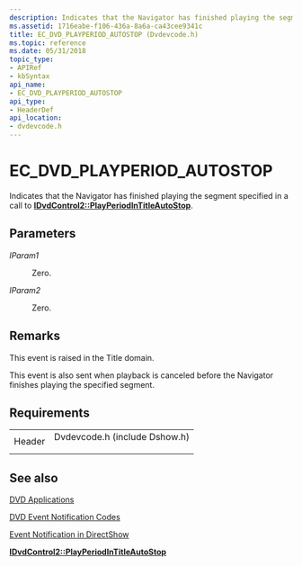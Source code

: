 ```yaml
---
description: Indicates that the Navigator has finished playing the segment specified in a call to IDvdControl2::PlayPeriodInTitleAutoStop.
ms.assetid: 1716eabe-f106-436a-8a6a-ca43cee9341c
title: EC_DVD_PLAYPERIOD_AUTOSTOP (Dvdevcode.h)
ms.topic: reference
ms.date: 05/31/2018
topic_type: 
- APIRef
- kbSyntax
api_name: 
- EC_DVD_PLAYPERIOD_AUTOSTOP
api_type: 
- HeaderDef
api_location: 
- dvdevcode.h
---
```


# EC\_DVD\_PLAYPERIOD\_AUTOSTOP

Indicates that the Navigator has finished playing the segment specified in a call to [**IDvdControl2::PlayPeriodInTitleAutoStop**](/windows/desktop/api/Strmif/nf-strmif-idvdcontrol2-playperiodintitleautostop).

## Parameters

<dl> <dt>

<span id="lParam1"></span><span id="lparam1"></span><span id="LPARAM1"></span>*lParam1*
</dt> <dd>

Zero.

</dd> <dt>

<span id="lParam2"></span><span id="lparam2"></span><span id="LPARAM2"></span>*lParam2*
</dt> <dd>

Zero.

</dd> </dl>

## Remarks

This event is raised in the Title domain.

This event is also sent when playback is canceled before the Navigator finishes playing the specified segment.

## Requirements



|                   |                                                                                                          |
|-------------------|----------------------------------------------------------------------------------------------------------|
| Header<br/> | <dl> <dt>Dvdevcode.h (include Dshow.h)</dt> </dl> |



## See also

<dl> <dt>

[DVD Applications](dvd-applications.md)
</dt> <dt>

[DVD Event Notification Codes](dvd-notification-codes.md)
</dt> <dt>

[Event Notification in DirectShow](event-notification-in-directshow.md)
</dt> <dt>

[**IDvdControl2::PlayPeriodInTitleAutoStop**](/windows/desktop/api/Strmif/nf-strmif-idvdcontrol2-playperiodintitleautostop)
</dt> </dl>

 

 




